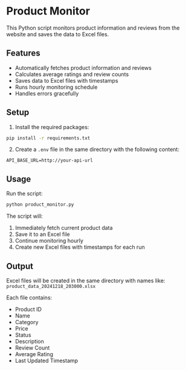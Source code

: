 # Product Monitor

This Python script monitors product information and reviews from the website and saves the data to Excel files.

## Features

- Automatically fetches product information and reviews
- Calculates average ratings and review counts
- Saves data to Excel files with timestamps
- Runs hourly monitoring schedule
- Handles errors gracefully

## Setup

1. Install the required packages:
```bash
pip install -r requirements.txt
```

2. Create a `.env` file in the same directory with the following content:
```
API_BASE_URL=http://your-api-url
```

## Usage

Run the script:
```bash
python product_monitor.py
```

The script will:
1. Immediately fetch current product data
2. Save it to an Excel file
3. Continue monitoring hourly
4. Create new Excel files with timestamps for each run

## Output

Excel files will be created in the same directory with names like:
`product_data_20241218_203000.xlsx`

Each file contains:
- Product ID
- Name
- Category
- Price
- Status
- Description
- Review Count
- Average Rating
- Last Updated Timestamp
